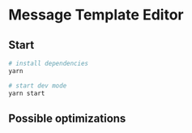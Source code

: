 # Message Template Editor

## Start

```bash
# install dependencies
yarn

# start dev mode
yarn start
```

## Possible optimizations

